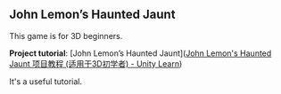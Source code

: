 ## John Lemon’s Haunted Jaunt

This game is for 3D beginners.

**Project tutorial**: [John Lemon’s Haunted Jaunt]([John Lemon's Haunted Jaunt 项目教程 (适用于3D初学者) - Unity Learn](https://learn.unity.com/project/john-lemon-s-haunted-jaunt-3d-beginner-1?uv=2020.3))  

It's a useful tutorial.